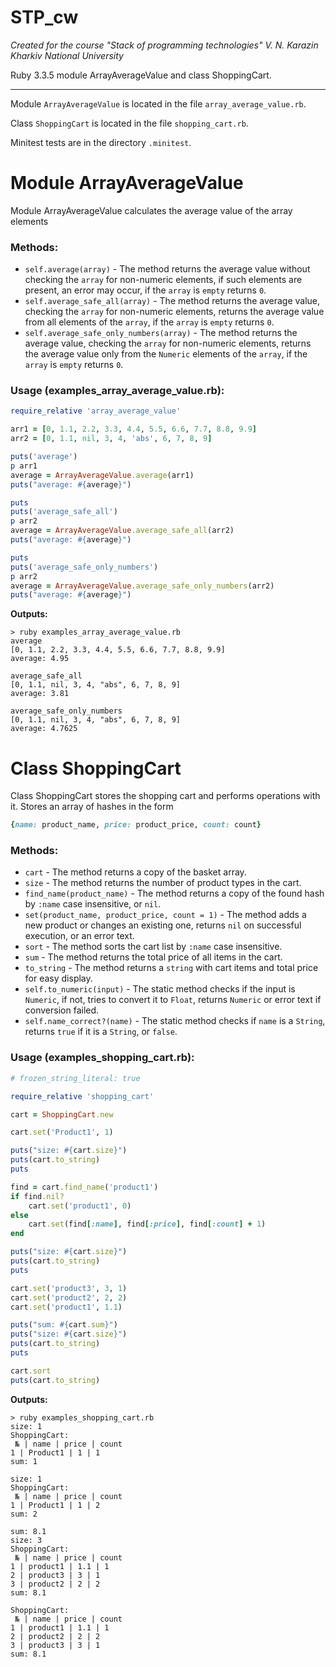 # STP_cw

_Created for the course "Stack of programming technologies" V. N. Karazin Kharkiv National University_

Ruby 3.3.5 module ArrayAverageValue and class ShoppingCart.

---

Module `ArrayAverageValue` is located in the file `array_average_value.rb`.

Class `ShoppingCart` is located in the file `shopping_cart.rb`.

Minitest tests are in the directory `.minitest`.

# Module ArrayAverageValue

Module ArrayAverageValue calculates the average value of the array elements

### Methods:

- `self.average(array)` - The method returns the average value without checking the `array` for non-numeric elements, if such elements are present, an error may occur, if the `array` is `empty` returns `0`.
- `self.average_safe_all(array)` - The method returns the average value, checking the `array` for non-numeric elements, returns the average value from all elements of the `array`, if the `array` is `empty` returns `0`.
- `self.average_safe_only_numbers(array)` - The method returns the average value, checking the `array` for non-numeric elements, returns the average value only from the `Numeric` elements of the `array`, if the `array` is `empty` returns `0`.

### Usage (examples_array_average_value.rb):

```ruby
require_relative 'array_average_value'

arr1 = [0, 1.1, 2.2, 3.3, 4.4, 5.5, 6.6, 7.7, 8.8, 9.9]
arr2 = [0, 1.1, nil, 3, 4, 'abs', 6, 7, 8, 9]

puts('average')
p arr1
average = ArrayAverageValue.average(arr1)
puts("average: #{average}")

puts
puts('average_safe_all')
p arr2
average = ArrayAverageValue.average_safe_all(arr2)
puts("average: #{average}")

puts
puts('average_safe_only_numbers')
p arr2
average = ArrayAverageValue.average_safe_only_numbers(arr2)
puts("average: #{average}")
```

**Outputs:**

```shell
> ruby examples_array_average_value.rb
average
[0, 1.1, 2.2, 3.3, 4.4, 5.5, 6.6, 7.7, 8.8, 9.9]
average: 4.95

average_safe_all
[0, 1.1, nil, 3, 4, "abs", 6, 7, 8, 9]
average: 3.81

average_safe_only_numbers
[0, 1.1, nil, 3, 4, "abs", 6, 7, 8, 9]
average: 4.7625
```

# Class ShoppingCart

Class ShoppingCart stores the shopping cart and performs operations with it.
Stores an array of hashes in the form

```ruby
{name: product_name, price: product_price, count: count}
```

### Methods:

- `cart` - The method returns a copy of the basket array.
- `size` - The method returns the number of product types in the cart.
- `find_name(product_name)` - The method returns a copy of the found hash by `:name` case insensitive, or `nil`.
- `set(product_name, product_price, count = 1)` - The method adds a new product or changes an existing one, returns `nil` on successful execution, or an error text.
- `sort` - The method sorts the cart list by `:name` case insensitive.
- `sum` - The method returns the total price of all items in the cart.
- `to_string` - The method returns a `string` with cart items and total price for easy display.
- `self.to_numeric(input)` - The static method checks if the input is `Numeric`, if not, tries to convert it to `Float`, returns `Numeric` or error text if conversion failed.
- `self.name_correct?(name)` - The static method checks if `name` is a `String`, returns `true` if it is a `String`, or `false`.

### Usage (examples_shopping_cart.rb):

```ruby
# frozen_string_literal: true

require_relative 'shopping_cart'

cart = ShoppingCart.new

cart.set('Product1', 1)

puts("size: #{cart.size}")
puts(cart.to_string)
puts

find = cart.find_name('product1')
if find.nil?
	cart.set('product1', 0)
else
	cart.set(find[:name], find[:price], find[:count] + 1)
end

puts("size: #{cart.size}")
puts(cart.to_string)
puts

cart.set('product3', 3, 1)
cart.set('product2', 2, 2)
cart.set('product1', 1.1)

puts("sum: #{cart.sum}")
puts("size: #{cart.size}")
puts(cart.to_string)
puts

cart.sort
puts(cart.to_string)
```

**Outputs:**

```shell
> ruby examples_shopping_cart.rb
size: 1
ShoppingCart:
 № | name | price | count
1 | Product1 | 1 | 1
sum: 1

size: 1
ShoppingCart:
 № | name | price | count
1 | Product1 | 1 | 2
sum: 2

sum: 8.1
size: 3
ShoppingCart:
 № | name | price | count
1 | product1 | 1.1 | 1
2 | product3 | 3 | 1
3 | product2 | 2 | 2
sum: 8.1

ShoppingCart:
 № | name | price | count
1 | product1 | 1.1 | 1
2 | product2 | 2 | 2
3 | product3 | 3 | 1
sum: 8.1
```
